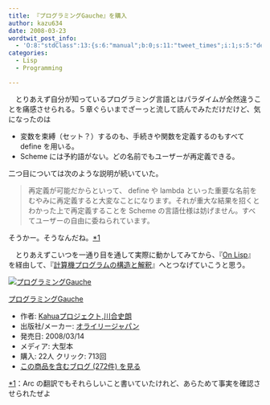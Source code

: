 ```yaml
---
title: 『プログラミングGauche』を購入
author: kazu634
date: 2008-03-23
wordtwit_post_info:
  - 'O:8:"stdClass":13:{s:6:"manual";b:0;s:11:"tweet_times";i:1;s:5:"delay";i:0;s:7:"enabled";i:1;s:10:"separation";s:2:"60";s:7:"version";s:3:"3.7";s:14:"tweet_template";b:0;s:6:"status";i:2;s:6:"result";a:0:{}s:13:"tweet_counter";i:2;s:13:"tweet_log_ids";a:1:{i:0;i:3865;}s:9:"hash_tags";a:0:{}s:8:"accounts";a:1:{i:0;s:7:"kazu634";}}'
categories:
  - Lisp
  - Programming

---
```

<div class="section">
<p>
    　とりあえず自分が知っているプログラミング言語とはパラダイムが全然違うことを痛感させられる。５章ぐらいまでざーっと流して読んでみただけだけど、気になったのは
</p>
  
<ul>
<li>
      変数を束縛（セット？）するのも、手続きや関数を定義するのもすべて define を用いる。
</li>
<li>
      Scheme には予約語がない。どの名前でもユーザーが再定義できる。
</li>
</ul>
  
<p>
    二つ目については次のような説明が続いていた。
</p>
  
<blockquote>
<p>
      再定義が可能だからといって、 define や lambda といった重要な名前をむやみに再定義すると大変なことになります。それが重大な結果を招くとわかった上で再定義することを Scheme の言語仕様は妨げません。すべてユーザーの自由に委ねられています。
</p>
</blockquote>
  
<p>
    そうかー。そうなんだね。<span class="footnote"><a href="/sirocco634/#f1" name="fn1" title="Arc の翻訳でもそれらしいこと書いていたけれど、あらためて事実を確認させられたぜよ">*1</a></span>
</p>
  
<p>
    　とりあえずこいつを一通り目を通して実際に動かしてみてから、『<a href="http://d.hatena.ne.jp/asin/4274066371" onclick="__gaTracker('send', 'event', 'outbound-article', 'http://d.hatena.ne.jp/asin/4274066371', 'On Lisp');">On Lisp</a>』を経由して、『<a href="http://d.hatena.ne.jp/asin/489471163X" onclick="__gaTracker('send', 'event', 'outbound-article', 'http://d.hatena.ne.jp/asin/489471163X', '計算機プログラムの構造と解釈');">計算機プログラムの構造と解釈</a>』へとつなげていこうと思う。
</p>
  
<div class="hatena-asin-detail">
<a href="http://www.amazon.co.jp/dp/4873113482/?tag=hatena_st1-22&ascsubtag=d-7ibv" onclick="__gaTracker('send', 'event', 'outbound-article', 'http://www.amazon.co.jp/dp/4873113482/?tag=hatena_st1-22&ascsubtag=d-7ibv', '');"><img src="https://images-na.ssl-images-amazon.com/images/I/51Exg14b4uL._SL160_.jpg" class="hatena-asin-detail-image" alt="プログラミングGauche" title="プログラミングGauche" /></a></p> 
    
<div class="hatena-asin-detail-info">
<p class="hatena-asin-detail-title">
<a href="http://www.amazon.co.jp/dp/4873113482/?tag=hatena_st1-22&ascsubtag=d-7ibv" onclick="__gaTracker('send', 'event', 'outbound-article', 'http://www.amazon.co.jp/dp/4873113482/?tag=hatena_st1-22&ascsubtag=d-7ibv', 'プログラミングGauche');">プログラミングGauche</a>
</p>
      
<ul>
<li>
<span class="hatena-asin-detail-label">作者:</span> <a href="http://d.hatena.ne.jp/keyword/Kahua%A5%D7%A5%ED%A5%B8%A5%A7%A5%AF%A5%C8" onclick="__gaTracker('send', 'event', 'outbound-article', 'http://d.hatena.ne.jp/keyword/Kahua%A5%D7%A5%ED%A5%B8%A5%A7%A5%AF%A5%C8', 'Kahuaプロジェクト');" class="keyword">Kahuaプロジェクト</a>,<a href="http://d.hatena.ne.jp/keyword/%C0%EE%B9%E7%BB%CB%CF%AF" onclick="__gaTracker('send', 'event', 'outbound-article', 'http://d.hatena.ne.jp/keyword/%C0%EE%B9%E7%BB%CB%CF%AF', '川合史朗');" class="keyword">川合史朗</a>
</li>
<li>
<span class="hatena-asin-detail-label">出版社/メーカー:</span> <a href="http://d.hatena.ne.jp/keyword/%A5%AA%A5%E9%A5%A4%A5%EA%A1%BC%A5%B8%A5%E3%A5%D1%A5%F3" onclick="__gaTracker('send', 'event', 'outbound-article', 'http://d.hatena.ne.jp/keyword/%A5%AA%A5%E9%A5%A4%A5%EA%A1%BC%A5%B8%A5%E3%A5%D1%A5%F3', 'オライリージャパン');" class="keyword">オライリージャパン</a>
</li>
<li>
<span class="hatena-asin-detail-label">発売日:</span> 2008/03/14
</li>
<li>
<span class="hatena-asin-detail-label">メディア:</span> 大型本
</li>
<li>
<span class="hatena-asin-detail-label">購入</span>: 22人 <span class="hatena-asin-detail-label">クリック</span>: 713回
</li>
<li>
<a href="http://d.hatena.ne.jp/asin/4873113482" onclick="__gaTracker('send', 'event', 'outbound-article', 'http://d.hatena.ne.jp/asin/4873113482', 'この商品を含むブログ (272件) を見る');" target="_blank">この商品を含むブログ (272件) を見る</a>
</li>
</ul>
</div>
    
<div class="hatena-asin-detail-foot">
</div>
</div>
</div>

<div class="footnote">
<p class="footnote">
<a href="/sirocco634/#fn1" name="f1">*1</a>：Arc の翻訳でもそれらしいこと書いていたけれど、あらためて事実を確認させられたぜよ
</p>
</div>
